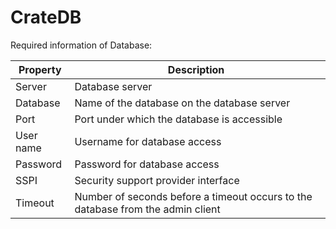 # CrateDB

Required information of Database:

| Property  | Description                                                                     |
| --------- | ------------------------------------------------------------------------------- |
| Server    | Database server                                                                 |
| Database  | Name of the database on the database server                                     |
| Port      | Port under which the database is accessible                                     |
| User name | Username for database access                                                    |
| Password  | Password for database access                                                    |
| SSPI      | Security support provider interface                                             |
| Timeout   | Number of seconds before a timeout occurs to the database from the admin client |
